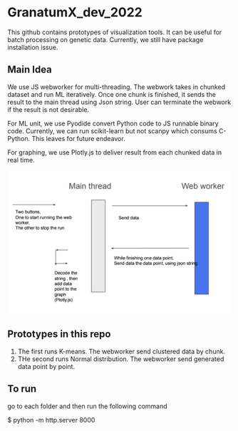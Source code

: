 # GranatumX_dev_2022

This github contains prototypes of visualization tools. It can be useful for batch processing on genetic data. Currently, we still have package installation issue.

## Main Idea
We use JS webworker for multi-threading. The webwork takes in chunked dataset and run ML iteratively. Once one chunk is finished, it sends the result to the main thread using Json string. User can terminate the webwork if the result is not desirable. 

For ML unit, we use Pyodide convert Python code to JS runnable binary code. Currently, we can run scikit-learn but not scanpy which consums C-Python. This leaves for future endeavor.

For graphing, we use Plotly.js to deliver result from each chunked data in real time.

![alt text](./demo.png)

## Prototypes in this repo
1. The first runs K-means. The webworker send clustered data by chunk.
2. THe second runs Normal distribution. The webworker send generated data point by point.

## To run
go to each folder and then run the following command

$ python -m http.server 8000
